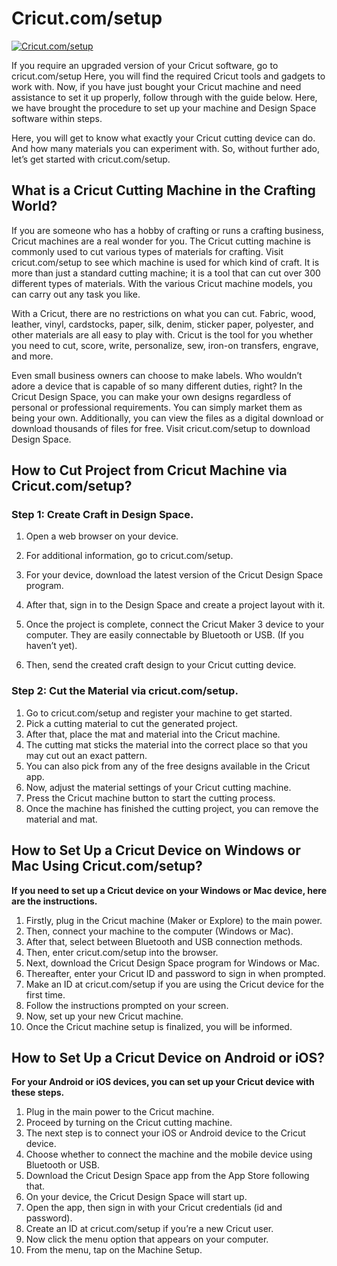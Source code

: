 # Cricut.com/setup



[![Cricut.com/setup](#)](#)

If you require an upgraded version of your Cricut software, go to cricut.com/setup Here, you will find the required Cricut tools and gadgets to work with. Now, if you have just bought your Cricut machine and need assistance to set it up properly, follow through with the guide below. Here, we have brought the procedure to set up your machine and Design Space software within steps.

Here, you will get to know what exactly your Cricut cutting device can do. And how many materials you can experiment with. So, without further ado, let’s get started with cricut.com/setup.


## What is a Cricut Cutting Machine in the Crafting World?

If you are someone who has a hobby of crafting or runs a crafting business, Cricut machines are a real wonder for you. The Cricut cutting machine is commonly used to cut various types of materials for crafting. Visit cricut.com/setup to see which machine is used for which kind of craft. It is more than just a standard cutting machine; it is a tool that can cut over 300 different types of materials. With the various Cricut machine models, you can carry out any task you like.

With a Cricut, there are no restrictions on what you can cut. Fabric, wood, leather, vinyl, cardstocks, paper, silk, denim, sticker paper, polyester, and other materials are all easy to play with. Cricut is the tool for you whether you need to cut, score, write, personalize, sew, iron-on transfers, engrave, and more.

Even small business owners can choose to make labels. Who wouldn’t adore a device that is capable of so many different duties, right? In the Cricut Design Space, you can make your own designs regardless of personal or professional requirements. You can simply market them as being your own. Additionally, you can view the files as a digital download or download thousands of files for free. Visit cricut.com/setup to download Design Space.



## How to Cut Project from Cricut Machine via Cricut.com/setup?

### Step 1: Create Craft in Design Space.
1. Open a web browser on your device.
2. For additional information, go to cricut.com/setup.
3. For your device, download the latest version of the Cricut Design Space program.
4. After that, sign in to the Design Space and create a project layout with it.
5. Once the project is complete, connect the Cricut Maker 3 device to your computer. They are easily connectable by Bluetooth or USB. (If you haven’t yet).

6. Then, send the created craft design to your Cricut cutting device.

### Step 2: Cut the Material via cricut.com/setup.

1. Go to cricut.com/setup and register your machine to get started.
2. Pick a cutting material to cut the generated project.
3. After that, place the mat and material into the Cricut machine.
4. The cutting mat sticks the material into the correct place so that you may cut out an exact pattern.
5. You can also pick from any of the free designs available in the Cricut app.
6. Now, adjust the material settings of your Cricut cutting machine.
7. Press the Cricut machine button to start the cutting process.
8. Once the machine has finished the cutting project, you can remove the material and mat.

## How to Set Up a Cricut Device on Windows or Mac Using Cricut.com/setup?

**If you need to set up a Cricut device on your Windows or Mac device, here are the instructions.**

1. Firstly, plug in the Cricut machine (Maker or Explore) to the main power.
2. Then, connect your machine to the computer (Windows or Mac).
3. After that, select between Bluetooth and USB connection methods.
4. Then, enter cricut.com/setup into the browser.
5. Next, download the Cricut Design Space program for Windows or Mac.
6. Thereafter, enter your Cricut ID and password to sign in when prompted.
7. Make an ID at cricut.com/setup if you are using the Cricut device for the first time.
8. Follow the instructions prompted on your screen.
9. Now, set up your new Cricut machine.
10. Once the Cricut machine setup is finalized, you will be informed.

## How to Set Up a Cricut Device on Android or iOS?
**For your Android or iOS devices, you can set up your Cricut device with these steps.**

1. Plug in the main power to the Cricut machine.
2. Proceed by turning on the Cricut cutting machine.
3. The next step is to connect your iOS or Android device to the Cricut device.
4. Choose whether to connect the machine and the mobile device using Bluetooth or USB.
5. Download the Cricut Design Space app from the App Store following that.
6. On your device, the Cricut Design Space will start up.
7. Open the app, then sign in with your Cricut credentials (id and password).
8. Create an ID at cricut.com/setup if you’re a new Cricut user.
9. Now click the menu option that appears on your computer.
10. From the menu, tap on the Machine Setup.
